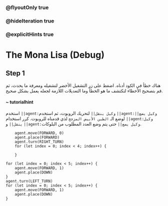 ### @flyoutOnly true
### @hideIteration true
### @explicitHints true

# The Mona Lisa (Debug)

## Step 1
هناك خطأ في الكود أدناه. اضغط على زر التشغيل الأخضر لتشغيله ومعرفة ما يحدث، ثم قم بتصحيح الأخطاء لتكتشف ما هو الخطأ وما التعديلات اللازمة لجعله يعمل بشكل صحيح.

#### ~ tutorialhint  
استخدم ``||agent:وكيل ينقل||`` لتحريك الروبوت، ثم استخدم ``||agent:وكيل يضع||`` لوضع الـ `الطين الأبيض المزجج` لذي قدمناه للروبوت. كرر استخدام ``||agent:وكيل ينقل||`` و ``||agent:وكيل يضع||`` حتى يتم وضع العدد المطلوب من البلوكات.

```ghost
    agent.move(FORWARD, 0)
    agent.place(FORWARD)
    agent.turn(RIGHT_TURN)
    for (let index = 0; index < 4; index++) {
    	
    }
```
```template
for (let index = 0; index < 5; index++) {
    agent.move(FORWARD, 1)
    agent.place(DOWN)
}
agent.turn(LEFT_TURN)
for (let index = 0; index < 5; index++) {
    agent.move(FORWARD, 1)
    agent.place(DOWN)    	
}
```
 
